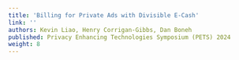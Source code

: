 ```yaml
---
title: 'Billing for Private Ads with Divisible E-Cash'
link: ''
authors: Kevin Liao, Henry Corrigan-Gibbs, Dan Boneh
published: Privacy Enhancing Technologies Symposium (PETS) 2024
weight: 8
---
```

